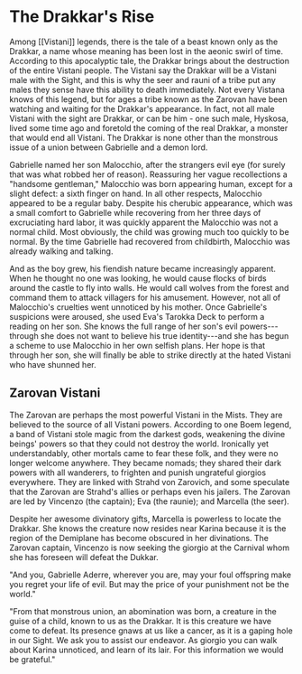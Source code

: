 # The Drakkar's Rise

Αmong [[Vistani]] legends, there is the tale of a beast known only as the Drakkar, a name whose meaning has been lost in the aeonic swirl of time. According to this apocalyptic tale, the Drakkar brings about the destruction of the entire Vistani people. The Vistani say the Drakkar will be a Vistani male with the Sight, and this is why the seer and rauni of a tribe put any males they sense have this ability to death immediately. Not every Vistana knows of this legend, but for ages a tribe known as the Zarovan have been watching and waiting for the Drakkar's appearance. In fact, not all male Vistani with the sight are Drakkar, or can be him - one such male, Hyskosa, lived some time ago and foretold the coming of the real Drakkar, a monster that would end all Vistani. The Drakkar is none other than the monstrous issue of a union between Gabrielle and a demon lord.

Gabrielle named her son Malocchio, after the strangers evil eye (for surely that was what robbed her of reason). Reassuring her vague recollections a "handsome gentleman," Malocchio was born appearing human, except for a slight defect: a sixth finger on hand. In all other respects, Malocchio appeared to be a regular baby. Despite his cherubic appearance, which was a small comfort to Gabrielle while recovering from her three days of excruciating hard labor, it was quickly apparent the Malocchio was not a normal child. Most obviously, the child was growing much too quickly to be normal. By the time Gabrielle had recovered from childbirth, Malocchio was already walking and talking.

And as the boy grew, his fiendish nature became increasingly apparent. When he thought no one was looking, he would cause flocks of birds around the castle to fly into walls. He would call wolves from the forest and command them to attack villagers for his amusement. However, not all of Malocchio's cruelties went unnoticed by his mother. Once Gabrielle's suspicions were aroused, she used Eva's Tarokka Deck to perform a reading on her son. She knows the full range of her son's evil powers---through she does not want to believe his true identity---and she has begun a scheme to use Malocchio in her own selfish plans. Her hope is that through her son, she will finally be able to strike directly at the hated Vistani who have shunned her.

## Zarovan Vistani

The Zarovan are perhaps the most powerful Vistani in the Mists. They are believed to the source of all Vistani powers. According to one Boem legend, a band of Vistani stole magic from the darkest gods, weakening the divine beings' powers so that they could not destroy the world. Ironically yet understandably, other mortals came to fear these folk, and they were no longer welcome anywhere. They became nomads; they shared their dark powers with all wanderers, to frighten and punish ungrateful giorgios everywhere. They are linked with Strahd von Zarovich, and some speculate that the Zarovan are Strahd's allies or perhaps even his jailers. The Zarovan are led by Vincenzo (the captain); Eva (the raunie); and Marcella (the seer).

Despite her awesome divinatory gifts, Marcella is powerless to locate the Drakkar. She knows the creature now resides near Karina because it is the region of the Demiplane has become obscured in her divinations. The Zarovan captain, Vincenzo is now seeking the giorgio at the Carnival whom she has foreseen will defeat the Dukkar.

"And you, Gabrielle Aderre, wherever you are, may your foul offspring make you regret your life of evil. But may the price of your punishment not be the world."

"From that monstrous union, an abomination was born, a creature in the guise of a child, known to us as the Drakkar. It is this creature we have come to defeat. Its presence gnaws at us like a cancer, as it is a gaping hole in our Sight. We ask you to assist our endeavor. As giorgio you can walk about Karina unnoticed, and learn of its lair. For this information we would be grateful."


